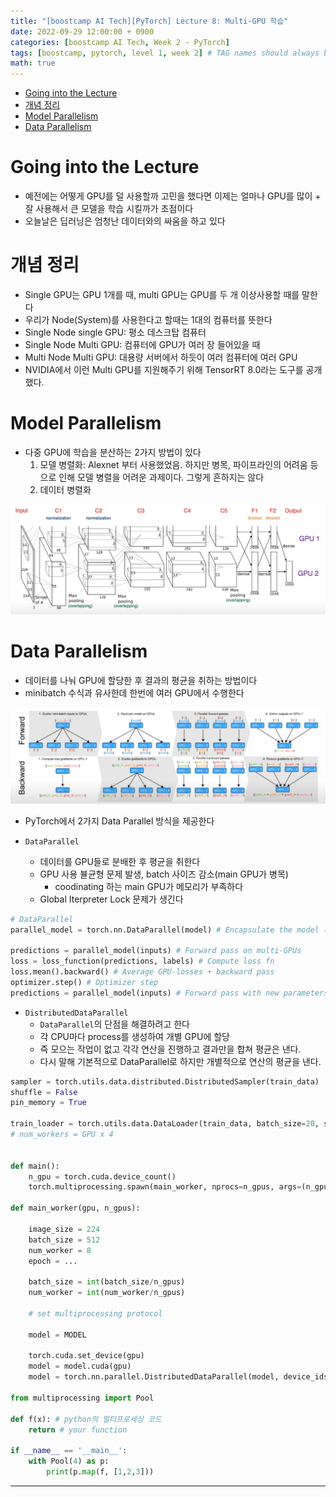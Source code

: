 ```yaml
---
title: "[boostcamp AI Tech][PyTorch] Lecture 8: Multi-GPU 학습"
date: 2022-09-29 12:00:00 + 0900
categories: [boostcamp AI Tech, Week 2 - PyTorch]
tags: [boostcamp, pytorch, level 1, week 2] # TAG names should always be lowercase
math: true
---
```


- [Going into the Lecture](#going-into-the-lecture)
- [개념 정리](#개념-정리)
- [Model Parallelism](#model-parallelism)
- [Data Parallelism](#data-parallelism)

# Going into the Lecture

- 예전에는 어떻게 GPU를 덜 사용할까 고민을 했다면 이제는 얼마나 GPU를 많이 + 잘 사용해서 큰 모델을 학습 시킬까가 초점이다
- 오늘날은 딥러닝은 엄청난 데이터와의 싸움을 하고 있다

# 개념 정리

- Single GPU는 GPU 1개를 때, multi GPU는 GPU를 두 개 이상사용할 때를 말한다
- 우리가 Node(System)를 사용한다고 할때는 1대의 컴퓨터를 뜻한다
- Single Node single GPU: 평소 데스크탑 컴퓨터
- Single Node Multi GPU: 컴퓨터에 GPU가 여러 장 들어있을 때
- Multi Node Multi GPU: 대용량 서버에서 하듯이 여러 컴퓨터에 여러 GPU
- NVIDIA에서 이런 Multi GPU를 지원해주기 위해 TensorRT 8.0라는 도구를 공개했다.

# Model Parallelism

- 다중 GPU에 학습을 분산하는 2가지 방법이 있다
  1. 모델 병렬화: Alexnet 부터 사용했었음. 하지만 병목, 파이프라인의 어려움 등으로 인해 모델 병렬을 어려운 과제이다. 그렇게 흔하지는 않다
  2. 데이터 병렬화

![](/assets/img/boostcamp/2022-09-30-20-06-41.png)

# Data Parallelism

- 데이터를 나눠 GPU에 할당한 후 결과의 평균을 취하는 방법이다
- minibatch 수식과 유사한데 한번에 여러 GPU에서 수행한다

![](/assets/img/boostcamp/2022-09-30-20-10-42.png)

- PyTorch에서 2가지 Data Parallel 방식을 제공한다

- `DataParallel`
   - 데이터를 GPU들로 분배한 후 평균을 취한다
   - GPU 사용 뷸균형 문제 발생, batch 사이즈 감소(main GPU가 병목)
     - coodinating 하는 main GPU가 메모리가 부족하다
   - Global Iterpreter Lock 문제가 생긴다

```python
# DataParallel
parallel_model = torch.nn.DataParallel(model) # Encapsulate the model (이게 전부)

predictions = parallel_model(inputs) # Forward pass on multi-GPUs
loss = loss_function(predictions, labels) # Compute loss fn
loss.mean().backward() # Average GPU-losses + backward pass
optimizer.step() # Optimizer step
predictions = parallel_model(inputs) # Forward pass with new parameters
```

- `DistributedDataParallel` 
  - `DataParallel`의 단점을 해결하려고 한다
  - 각 CPU마다 process를 생성하여 개별 GPU에 할당
  - 즉 모으는 작업이 없고 각각 연산을 진행하고 결과만을 합쳐 평균은 낸다.
  - 다시 말해 기본적으로 DataParallel로 하지만 개별적으로 연산의 평균을 낸다.

```python
sampler = torch.utils.data.distributed.DistributedSampler(train_data)
shuffle = False
pin_memory = True

train_loader = torch.utils.data.DataLoader(train_data, batch_size=20, shuffle=shuffle, pin_memory=pin_memory, num_workers=3,sampler=sampler) 
# num_workers = GPU x 4


def main():
    n_gpu = torch.cuda.device_count()
    torch.multiprocessing.spawn(main_worker, nprocs=n_gpus, args=(n_gpus, ))

def main_worker(gpu, n_gpus):

    image_size = 224
    batch_size = 512
    num_worker = 8
    epoch = ...
    
    batch_size = int(batch_size/n_gpus)
    num_worker = int(num_worker/n_gpus)

    # set multiprocessing protocol

    model = MODEL

    torch.cuda.set_device(gpu)
    model = model.cuda(gpu)
    model = torch.nn.parallel.DistributedDataParallel(model, device_ids=[gpu]) # Distributed DataParallel 정의

from multiprocessing import Pool

def f(x): # python의 멀티프로세싱 코드
    return # your function

if __name__ == '__main__':
    with Pool(4) as p:
        print(p.map(f, [1,2,3]))
```

-----------------------------------



